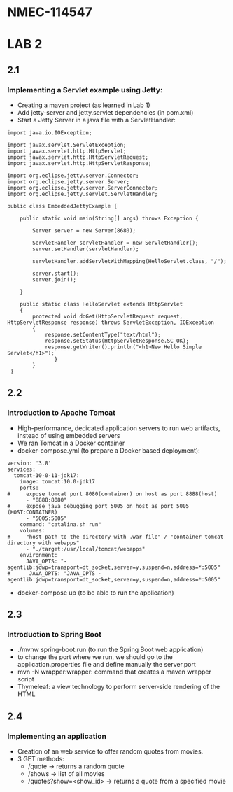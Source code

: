 # NMEC-114547

# LAB 2

## 2.1
### Implementing a Servlet example using Jetty:
- Creating a maven project (as learned in Lab 1)
- Add jetty-server and jetty.servlet dependencies (in pom.xml)
- Start a Jetty Server in a java file with a ServletHandler:

```
import java.io.IOException;
 
import javax.servlet.ServletException;
import javax.servlet.http.HttpServlet;
import javax.servlet.http.HttpServletRequest;
import javax.servlet.http.HttpServletResponse;
 
import org.eclipse.jetty.server.Connector;
import org.eclipse.jetty.server.Server;
import org.eclipse.jetty.server.ServerConnector;
import org.eclipse.jetty.servlet.ServletHandler;
 
public class EmbeddedJettyExample {
 
    public static void main(String[] args) throws Exception {
         
        Server server = new Server(8680);       
         
        ServletHandler servletHandler = new ServletHandler();
        server.setHandler(servletHandler);
                 
        servletHandler.addServletWithMapping(HelloServlet.class, "/");
         
        server.start();
        server.join();
 
    }
     
    public static class HelloServlet extends HttpServlet 
    {
        protected void doGet(HttpServletRequest request, HttpServletResponse response) throws ServletException, IOException
        {
            response.setContentType("text/html");
            response.setStatus(HttpServletResponse.SC_OK);
            response.getWriter().println("<h1>New Hello Simple Servlet</h1>"); 
               } 
        }
 }
```

## 2.2
### Introduction to Apache Tomcat
- High-performance, dedicated application servers to run web artifacts, instead of using embedded servers
- We ran Tomcat in a Docker container
- docker-compose.yml (to prepare a Docker based deployment):
```
version: '3.8'
services:
  tomcat-10-0-11-jdk17:
    image: tomcat:10.0-jdk17
    ports:
#     expose tomcat port 8080(container) on host as port 8888(host)
      - "8888:8080"
#     expose java debugging port 5005 on host as port 5005  (HOST:CONTAINER)
      - "5005:5005"
    command: "catalina.sh run"
    volumes:
#     "host path to the directory with .war file" / "container tomcat directory with webapps"
      - "./target:/usr/local/tomcat/webapps"
    environment:
      JAVA_OPTS: "-agentlib:jdwp=transport=dt_socket,server=y,suspend=n,address=*:5005"
#      JAVA_OPTS: "JAVA_OPTS -agentlib:jdwp=transport=dt_socket,server=y,suspend=n,address=*:5005"
```
- docker-compose up (to be able to run the application)

## 2.3
### Introduction to Spring Boot
- ./mvnw spring-boot:run (to run the Spring Boot web application)
- to change the port where we run, we should go to the application.properties file and define manually the server.port
- mvn -N wrapper:wrapper: command that creates a maven wrapper script
- Thymeleaf: a view technology to perform server-side rendering of the HTML

## 2.4
### Implementing an application
- Creation of an web service to offer random quotes from movies.
- 3 GET methods:
    - /quote -> returns a random quote
    - /shows -> list of all movies
    - /quotes?show=<show_id> -> returns a quote from a specified movie
  